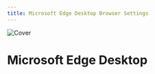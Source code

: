 ```yaml
---
title: Microsoft Edge Desktop Browser Settings
---
```


![Cover](/assets/covers/microsoft-edge.png)

# Microsoft Edge Desktop